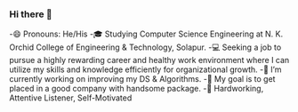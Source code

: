 ### Hi there 👋


-😄   Pronouns: He/His
-🎓   Studying Computer Science Engineering at N. K. Orchid College of Engineering & Technology, Solapur.
-💻   Seeking a job to pursue a highly rewarding career and healthy work environment where I can utilize my skills and knowledge efficiently for organizational growth.
-🔭   I’m currently working on improving my DS & Algorithms.
-🎯   My goal is to get placed in a good company with handsome package.
-🌱   Hardworking, Attentive Listener, Self-Motivated
